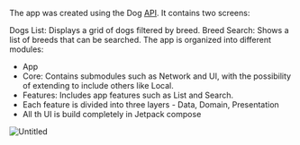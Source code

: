 The app was created using the Dog [API](https://dog.ceo/dog-api/documentation/). It contains two screens:

Dogs List: Displays a grid of dogs filtered by breed.
Breed Search: Shows a list of breeds that can be searched.
The app is organized into different modules:
 - App
 - Core: Contains submodules such as Network and UI, with the possibility of extending to include others like Local.
 - Features: Includes app features such as List and Search.
 - Each feature is divided into three layers - Data, Domain, Presentation
 - All th UI is build completely in Jetpack compose

![Untitled](https://github.com/user-attachments/assets/348b3f06-f572-48fb-95a8-ee9c6af381ea)
